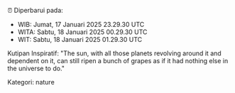 ⏰ Diperbarui pada:
- WIB: Jumat, 17 Januari 2025 23.29.30 UTC
- WITA: Sabtu, 18 Januari 2025 00.29.30 UTC
- WIT: Sabtu, 18 Januari 2025 01.29.30 UTC

Kutipan Inspiratif:
"The sun, with all those planets revolving around it and dependent on it, can still ripen a bunch of grapes as if it had nothing else in the universe to do."


Kategori: nature

